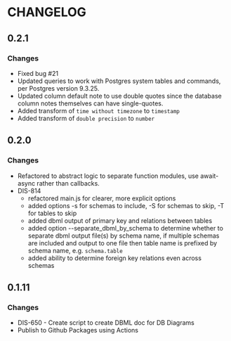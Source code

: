 # CHANGELOG

## 0.2.1

### Changes

- Fixed bug #21
- Updated queries to work with Postgres system tables and commands, per Postgres version 9.3.25.
- Updated column default note to use double quotes since the database column notes themselves can have single-quotes.
- Added transform of `time without timezone` to `timestamp`
- Added transform of `double precision` to `number`

## 0.2.0

### Changes

- Refactored to abstract logic to separate function modules, use await-async rather than callbacks.
- DIS-814
  - refactored main.js for clearer, more explicit options
  - added options -s for schemas to include, -S for schemas to skip, -T for tables to skip
  - added dbml output of primary key and relations between tables
  - added option --separate_dbml_by_schema to determine whether to separate dbml output file(s) by schema name,
    if multiple schemas are included and output to one file then table name is prefixed by schema name, e.g. `schema.table`
  - added ability to determine foreign key relations even across schemas

## 0.1.11

### Changes

- DIS-650 - Create script to create DBML doc for DB Diagrams
- Publish to Github Packages using Actions
